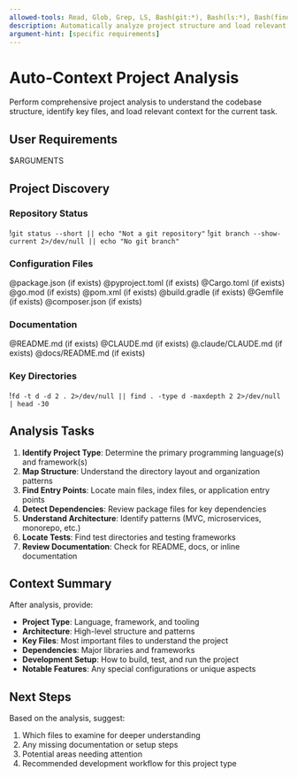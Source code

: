 ```yaml
---
allowed-tools: Read, Glob, Grep, LS, Bash(git:*), Bash(ls:*), Bash(find:*), Bash(fd:*), Bash(rg:*)
description: Automatically analyze project structure and load relevant context
argument-hint: [specific requirements]
---
```


# Auto-Context Project Analysis

Perform comprehensive project analysis to understand the codebase structure, identify key files, and load relevant context for the current task.

## User Requirements
$ARGUMENTS

## Project Discovery

### Repository Status
!`git status --short || echo "Not a git repository"`
!`git branch --show-current 2>/dev/null || echo "No git branch"`

### Configuration Files
@package.json (if exists)
@pyproject.toml (if exists)
@Cargo.toml (if exists)
@go.mod (if exists)
@pom.xml (if exists)
@build.gradle (if exists)
@Gemfile (if exists)
@composer.json (if exists)

### Documentation
@README.md (if exists)
@CLAUDE.md (if exists)
@.claude/CLAUDE.md (if exists)
@docs/README.md (if exists)

### Key Directories
!`fd -t d -d 2 . 2>/dev/null || find . -type d -maxdepth 2 2>/dev/null | head -30`

## Analysis Tasks

1. **Identify Project Type**: Determine the primary programming language(s) and framework(s)
2. **Map Structure**: Understand the directory layout and organization patterns
3. **Find Entry Points**: Locate main files, index files, or application entry points
4. **Detect Dependencies**: Review package files for key dependencies
5. **Understand Architecture**: Identify patterns (MVC, microservices, monorepo, etc.)
6. **Locate Tests**: Find test directories and testing frameworks
7. **Review Documentation**: Check for README, docs, or inline documentation

## Context Summary

After analysis, provide:
- **Project Type**: Language, framework, and tooling
- **Architecture**: High-level structure and patterns
- **Key Files**: Most important files to understand the project
- **Dependencies**: Major libraries and frameworks
- **Development Setup**: How to build, test, and run the project
- **Notable Features**: Any special configurations or unique aspects

## Next Steps

Based on the analysis, suggest:
1. Which files to examine for deeper understanding
2. Any missing documentation or setup steps
3. Potential areas needing attention
4. Recommended development workflow for this project type
